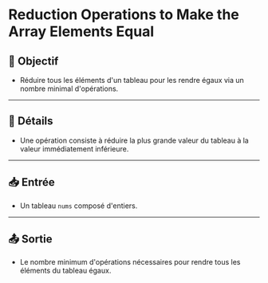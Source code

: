 # Reduction Operations to Make the Array Elements Equal

## 🎯 Objectif

- Réduire tous les éléments d'un tableau pour les rendre égaux via un nombre minimal d'opérations.

---

## 📝 Détails

- Une opération consiste à réduire la plus grande valeur du tableau à la valeur immédiatement inférieure.

---

## 📥 Entrée

- Un tableau `nums` composé d'entiers.

---

## 📤 Sortie

- Le nombre minimum d'opérations nécessaires pour rendre tous les éléments du tableau égaux.


